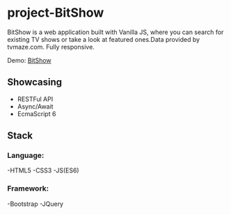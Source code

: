 # project-BitShow
BitShow is a web application built with Vanilla JS, where you can search for existing TV shows or take a look at featured ones.Data provided by tvmaze.com. Fully responsive.

Demo: [BitShow](https://dalideli.github.io/project-BitShow/)

## Showcasing
- RESTFul API
- Async/Await
- EcmaScript 6

## Stack

### Language: 
-HTML5 
-CSS3
-JS(ES6) 

### Framework: 
-Bootstrap
-JQuery

